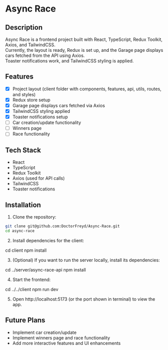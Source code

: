 # Async Race

## Description

Async Race is a frontend project built with React, TypeScript, Redux Toolkit, Axios, and TailwindCSS.  
Currently, the layout is ready, Redux is set up, and the Garage page displays cars fetched from the API using Axios.  
Toaster notifications work, and TailwindCSS styling is applied.

## Features

- [x] Project layout (client folder with components, features, api, utils, routes, and styles)
- [x] Redux store setup
- [x] Garage page displays cars fetched via Axios
- [x] TailwindCSS styling applied
- [x] Toaster notifications setup
- [ ] Car creation/update functionality
- [ ] Winners page
- [ ] Race functionality

## Tech Stack

- React
- TypeScript
- Redux Toolkit
- Axios (used for API calls)
- TailwindCSS
- Toaster notifications

## Installation

1. Clone the repository:

```bash
git clone git@github.com:DoctorFreyd/Async-Race.git
cd async-race
```

2. Install dependencies for the client:

cd client
npm install

3. (Optional) If you want to run the server locally, install its dependencies:

cd ../server/async-race-api
npm install

4. Start the frontend:

cd ../../client
npm run dev

5. Open http://localhost:5173 (or the port shown in terminal) to view the app.

## Future Plans

- Implement car creation/update
- Implement winners page and race functionality
- Add more interactive features and UI enhancements
